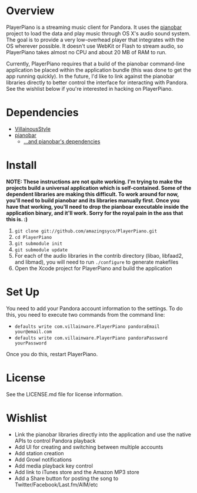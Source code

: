 Overview
========

PlayerPiano is a streaming music client for Pandora. It uses the [pianobar](http://github.com/PromyLOPh/pianobar) project to load the data and play music through OS X's audio sound system. The goal is to provide a very low-overhead player that integrates with the OS wherever possible. It doesn't use WebKit or Flash to stream audio, so PlayerPiano takes almost no CPU and about 20 MB of RAM to run.

Currently, PlayerPiano requires that a build of the pianobar command-line application be placed within the application bundle (this was done to get the app running quickly). In the future, I'd like to link against the pianobar libraries directly to better control the interface for interacting with Pandora. See the wishlist below if you're interested in hacking on PlayerPiano.

Dependencies
============

* [VillainousStyle](http://github.com/amazingsyco/VillainousStyle)
* [pianobar](http://github.com/PromyLOPh/pianobar)
  * [...and pianobar's dependencies](http://github.com/PromyLOPh/pianobar/blob/master/INSTALL)

Install
=======

**NOTE: These instructions are not quite working. I'm trying to make the projects build a universal application which is self-contained. Some of the dependent libraries are making this difficult. To work around for now, you'll need to build pianobar and its libraries manually first. Once you have that working, you'll need to drop the pianboar executable inside the application binary, and it'll work. Sorry for the royal pain in the ass that this is. :)**

1. `git clone git://github.com/amazingsyco/PlayerPiano.git`
2. `cd PlayerPiano`
3. `git submodule init`
4. `git submodule update`
5. For each of the audio libraries in the contrib directory (libao, libfaad2, and libmad), you will need to run `./configure` to generate makefiles
6. Open the Xcode project for PlayerPiano and build the application

Set Up
======

You need to add your Pandora account information to the settings. To do this, you need to execute two commands from the command line:

* `defaults write com.villainware.PlayerPiano pandoraEmail your@email.com`
* `defaults write com.villainware.PlayerPiano pandoraPassword yourPassword`

Once you do this, restart PlayerPiano.

License
=======

See the LICENSE.md file for license information.

Wishlist
========

* Link the pianobar libraries directly into the application and use the native APIs to control Pandora playback
* Add UI for creating and switching between multiple accounts
* Add station creation
* Add Growl notifications
* Add media playback key control
* Add link to iTunes store and the Amazon MP3 store
* Add a Share button for posting the song to Twitter/Facebook/Last.fm/AIM/etc